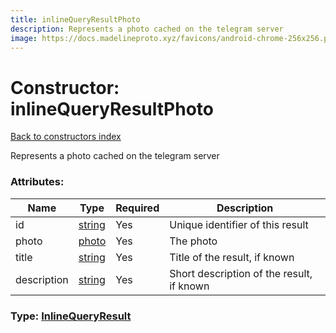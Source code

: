 ```yaml
---
title: inlineQueryResultPhoto
description: Represents a photo cached on the telegram server
image: https://docs.madelineproto.xyz/favicons/android-chrome-256x256.png
---
```

# Constructor: inlineQueryResultPhoto  
[Back to constructors index](index.md)



Represents a photo cached on the telegram server

### Attributes:

| Name     |    Type       | Required | Description |
|----------|---------------|----------|-------------|
|id|[string](../types/string.md) | Yes|Unique identifier of this result|
|photo|[photo](../constructors/photo.md) | Yes|The photo|
|title|[string](../types/string.md) | Yes|Title of the result, if known|
|description|[string](../types/string.md) | Yes|Short description of the result, if known|



### Type: [InlineQueryResult](../types/InlineQueryResult.md)


